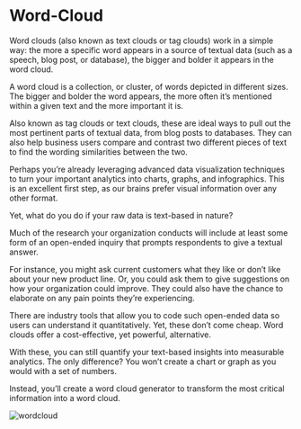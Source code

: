 # Word-Cloud
Word clouds (also known as text clouds or tag clouds) work in a simple way: the more a specific word appears in a source of textual data (such as a speech, blog post, or database), the bigger and bolder it appears in the word cloud.

A word cloud is a collection, or cluster, of words depicted in different sizes. The bigger and bolder the word appears, the more often it’s mentioned within a given text and the more important it is.

Also known as tag clouds or text clouds, these are ideal ways to pull out the most pertinent parts of textual data, from blog posts to databases. They can also help business users compare and contrast two different pieces of text to find the wording similarities between the two.

Perhaps you’re already leveraging advanced data visualization techniques to turn your important analytics into charts, graphs, and infographics. This is an excellent first step, as our brains prefer visual information over any other format.

Yet, what do you do if your raw data is text-based in nature?

Much of the research your organization conducts will include at least some form of an open-ended inquiry that prompts respondents to give a textual answer.

For instance, you might ask current customers what they like or don’t like about your new product line. Or, you could ask them to give suggestions on how your organization could improve. They could also have the chance to elaborate on any pain points they’re experiencing.

There are industry tools that allow you to code such open-ended data so users can understand it quantitatively. Yet, these don’t come cheap. Word clouds offer a cost-effective, yet powerful, alternative.

With these, you can still quantify your text-based insights into measurable analytics. The only difference? You won’t create a chart or graph as you would with a set of numbers.

Instead, you’ll create a word cloud generator to transform the most critical information into a word cloud.

![wordcloud](https://user-images.githubusercontent.com/100533686/178661832-78842c4a-32cb-4755-8097-d5bb53ed1e57.png)
